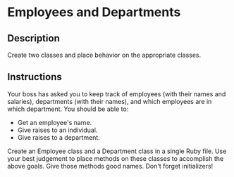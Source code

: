 # Employees and Departments

## Description

Create two classes and place behavior on the appropriate classes.

## Instructions

Your boss has asked you to keep track of employees (with their names and salaries), departments (with their names), and which employees are in which department.  You should be able to:

* Get an employee's name.
* Give raises to an individual.
* Give raises to a department.

Create an Employee class and a Department class in a single Ruby file.  Use your best judgement to place methods on these classes to accomplish the above goals.  Give those methods good names.  Don't forget initializers!
